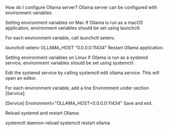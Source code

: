 How do I configure Ollama server?
Ollama server can be configured with environment variables.

Setting environment variables on Mac
If Ollama is run as a macOS application, environment variables should be set using launchctl:

For each environment variable, call launchctl setenv.

launchctl setenv OLLAMA_HOST "0.0.0.0:11434"
Restart Ollama application.

Setting environment variables on Linux
If Ollama is run as a systemd service, environment variables should be set using systemctl:

Edit the systemd service by calling systemctl edit ollama.service. This will open an editor.

For each environment variable, add a line Environment under section [Service]:

[Service]
Environment="OLLAMA_HOST=0.0.0.0:11434"
Save and exit.

Reload systemd and restart Ollama:

systemctl daemon-reload
systemctl restart ollama
